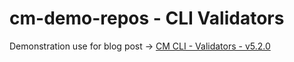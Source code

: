 # cm-demo-repos - CLI Validators

Demonstration use for blog post -> [CM CLI - Validators - v5.2.0](https://j-roque.com/posts/20250219-clivalidators/)
